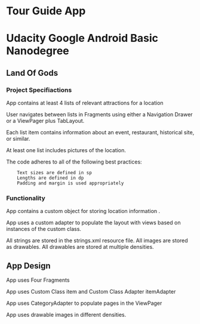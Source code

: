 # Tour Guide App

# Udacity Google Android Basic Nanodegree

## Land Of Gods

### Project Specifiactions

App contains at least 4 lists of relevant attractions for a location

User navigates between lists in Fragments using either a Navigation Drawer or a ViewPager plus TabLayout.

Each list item contains information about an event, restaurant, historical site, or similar.

At least one list includes pictures of the location.

The code adheres to all of the following best practices:

        Text sizes are defined in sp
        Lengths are defined in dp
        Padding and margin is used appropriately

### Functionality

App contains a custom object for storing location information .

App uses a custom adapter to populate the layout with views based on instances of the custom class.

All strings are stored in the strings.xml resource file.
 All images are stored as drawables.
 All drawables are stored at multiple densities.

## App Design

App uses Four  Fragments


App uses Custom Class item and Custom Class Adapter itemAdapter

App uses CategoryAdapter to populate pages in the ViewPager

App uses drawable images in different densities.
